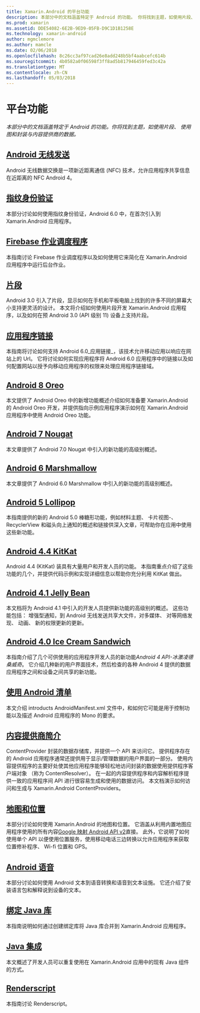 ```yaml
---
title: Xamarin.Android 的平台功能
description: 本部分中的文档涵盖特定于 Android 的功能。 你将找到主题，如使用片段、 使用图和封装与内容提供商的数据。
ms.prod: xamarin
ms.assetid: DDE54082-6E2B-9ED9-05FB-D9C1D1B1258E
ms.technology: xamarin-android
author: mgmclemore
ms.author: mamcle
ms.date: 02/06/2018
ms.openlocfilehash: 8c26cc3af97cad26e8add248b5bf4aabcefc614b
ms.sourcegitcommit: 4b0582a0f06598f3ff8ad5b817946459fed3c42a
ms.translationtype: MT
ms.contentlocale: zh-CN
ms.lasthandoff: 05/03/2018
---
```

# <a name="platform-features"></a>平台功能

_本部分中的文档涵盖特定于 Android 的功能。你将找到主题，如使用片段、 使用图和封装与内容提供商的数据。_

## <a name="android-beamandroidplatformandroid-beammd"></a>[Android 无线发送](~/android/platform/android-beam.md)

Android 无线数据交换是一项新近距离通信 (NFC) 技术，允许应用程序共享信息在近距离的 NFC Android 4。

## <a name="fingerprint-authenticationandroidplatformfingerprint-authenticationindexmd"></a>[指纹身份验证](~/android/platform/fingerprint-authentication/index.md)

本部分讨论如何使用指纹身份验证，Android 6.0 中，在首次引入到 Xamarin.Android 应用程序。


## <a name="firebase-job-dispatcherandroidplatformfirebase-job-dispatchermd"></a>[Firebase 作业调度程序](~/android/platform/firebase-job-dispatcher.md)

本指南讨论 Firebase 作业调度程序以及如何使用它来简化在 Xamarin.Android 应用程序中运行后台作业。



##  <a name="fragmentsandroidplatformfragmentsindexmd"></a>[片段](~/android/platform/fragments/index.md)

Android 3.0 引入了片段，显示如何在手机和平板电脑上找到的许多不同的屏幕大小支持更灵活的设计。 本文将介绍如何使用片段开发 Xamarin.Android 应用程序，以及如何在预 Android 3.0 (API 级别 11) 设备上支持片段。 



## <a name="app-linkingandroidplatformapp-linkingmd"></a>[应用程序链接](~/android/platform/app-linking.md)

本指南将讨论如何支持 Android 6.0_应用链接_，该技术允许移动应用以响应在网站上的 Url。 它将讨论如何实现应用程序将 Android 6.0 应用程序中的链接以及如何配置网站以授予向移动应用程序的权限来处理应用程序链接域。



##  <a name="android-8-oreoandroidplatformoreomd"></a>[Android 8 Oreo](~/android/platform/oreo.md)

本文提供了 Android Oreo 中的新增功能概述介绍如何准备要 Xamarin.Android 的 Android Oreo 开发，并提供指向示例应用程序演示如何在 Xamarin.Android 应用程序中使用 Android Oreo 功能。



##  <a name="android-7-nougatandroidplatformnougatmd"></a>[Android 7 Nougat](~/android/platform/nougat.md)

本文章提供了 Android 7.0 Nougat 中引入的新功能的高级别概述。




##  <a name="android-6-marshmallowandroidplatformmarshmallowmd"></a>[Android 6 Marshmallow](~/android/platform/marshmallow.md)

本文章提供了 Android 6.0 Marshmallow 中引入的新功能的高级别概述。




##  <a name="android-5-lollipopandroidplatformlollipopmd"></a>[Android 5 Lollipop](~/android/platform/lollipop.md)

本指南提供的新的 Android 5.0 棒糖形功能，例如材料主题、 卡片视图-、 RecyclerView 和磁头向上通知的概述和链接供深入文章，可帮助你在应用中使用这些新功能。 



##  <a name="android-44-kitkatandroidplatformkitkatmd"></a>[Android 4.4 KitKat](~/android/platform/kitkat.md)

Android 4.4 (KitKat) 装具有大量用户和开发人员的功能。 本指南重点介绍了这些功能的几个，并提供代码示例和实现详细信息以帮助你充分利用 KitKat 做出。 




##  <a name="android-41-jelly-beanandroidplatformjelly-beanmd"></a>[Android 4.1 Jelly Bean](~/android/platform/jelly-bean.md)

本文档将为 Android 4.1 中引入的开发人员提供新功能的高级别的概述。 这些功能包括： 增强型通知，到 Android 无线发送共享大文件，对多媒体、 对等网络发现、 动画、 新的权限更新的更新。 



##  <a name="android-40-ice-cream-sandwichandroidplatformice-cream-sandwichmd"></a>[Android 4.0 Ice Cream Sandwich](~/android/platform/ice-cream-sandwich.md)

本指南介绍了几个可供使用的应用程序开发人员的新功能*Android 4 API-冰激凌德桑威奇*。 它介绍几种新的用户界面技术，然后检查的各种 Android 4 提供的数据应用程序之间和设备之间共享的新功能。 


##  <a name="working-with-the-android-manifestandroid-manifestmd"></a>[使用 Android 清单](android-manifest.md)

本文介绍 introducts AndroidManifest.xml 文件中，和如何它可能是用于控制功能以及描述 Android 应用程序的 Mono 的要求。


##  <a name="introduction-to-content-providersandroidplatformcontent-providersindexmd"></a>[内容提供商简介](~/android/platform/content-providers/index.md)

ContentProvider 封装的数据存储库，并提供一个 API 来访问它。 提供程序存在的 Android 应用程序通常还提供用于显示/管理数据的用户界面的一部分。 使用内容提供程序的主要好处使其他应用程序能够轻松地访问封装的数据使用提供程序客户端对象 （称为 ContentResolver）。 在一起的内容提供程序和内容解析程序提供一致的应用程序间 API 进行很容易生成和使用的数据访问。 本文档演示如何访问和生成与 Xamarin.Android ContentProviders。 



##  <a name="maps-and-locationandroidplatformmaps-and-locationindexmd"></a>[地图和位置](~/android/platform/maps-and-location/index.md)

本部分讨论如何使用 Xamarin.Android 的地图和位置。 它涵盖从利用内置地图应用程序使用的所有内容[Google 映射 Android API v2](https://developers.google.com/maps/documentation/android/)直接。 此外，它说明了如何使用单个 API 以便使用位置服务，使用移动电话三边转换以允许应用程序来获取位置修补程序、 Wi-fi 位置和 GPS。 



## <a name="android-speechandroidplatformspeechmd"></a>[Android 语音](~/android/platform/speech.md)

本部分讨论如何使用 Android 文本到语音转换和语音到文本设施。 它还介绍了安装语言包和解释说到设备的文本。 


##  <a name="binding-a-java-librarybinding-java-libraryindexmd"></a>[绑定 Java 库](binding-java-library/index.md)

本指南说明如何通过创建绑定库将 Java 库合并到 Xamarin.Android 应用程序。

##  <a name="java-integrationjava-integrationindexmd"></a>[Java 集成](java-integration/index.md)

本文概述了开发人员可以重复使用在 Xamarin.Android 应用中的现有 Java 组件的方式。

##  <a name="renderscriptrenderscriptmd"></a>[Renderscript](renderscript.md)

本指南讨论 Renderscript。